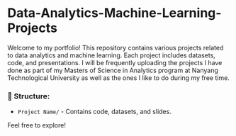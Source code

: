 # Data-Analytics-Machine-Learning-Projects
Welcome to my portfolio! This repository contains various projects related to data analytics and machine learning. Each project includes datasets, code, and presentations. I will be frequently uploading the projects I have done as part of my Masters of Science in Analytics program at Nanyang Technological University as well as the ones I like to do during my free time. 

### 📂 Structure:
- `Project Name/` - Contains code, datasets, and slides.

Feel free to explore!

